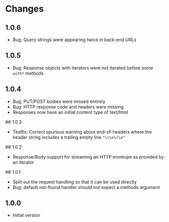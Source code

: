# Changes

## 1.0.6

- Bug: Query strings were appearing twice in back-end URLs

## 1.0.5

- Bug: Response objects with iterators were not iterated before some `with*`
  methods

## 1.0.4

- Bug: PUT/POST bodies were missed entirely
- Bug: HTTP response code and headers were missing
- Responses now have an initial content type of text/html

## 1.0.3

- Testfix: Correct spurious warning about end-of-headers where the
header string includes a trailing empty line `"\r\n\r\n"`

## 1.0.2

- Response/Body support for streaming an HTTP envelope as provided by an iterator

## 1.0.1

- Split out the request handling so that it can be used directly
- Bug: default not-found handler should not expect a methods argument

## 1.0.0

- Initial version